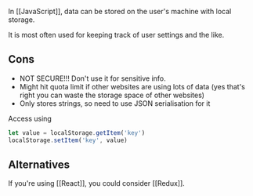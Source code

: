 In [[JavaScript]], data can be stored on the user's machine with local storage.

It is most often used for keeping track of user settings and the like.

## Cons

- NOT SECURE!!! Don't use it for sensitive info.
- Might hit quota limit if other websites are using lots of data (yes that's right you can waste the storage space of other websites)
- Only stores strings, so need to use JSON serialisation for it

Access using
```js
let value = localStorage.getItem('key')
localStorage.setItem('key', value)
```

## Alternatives
If you're using [[React]], you could consider [[Redux]].